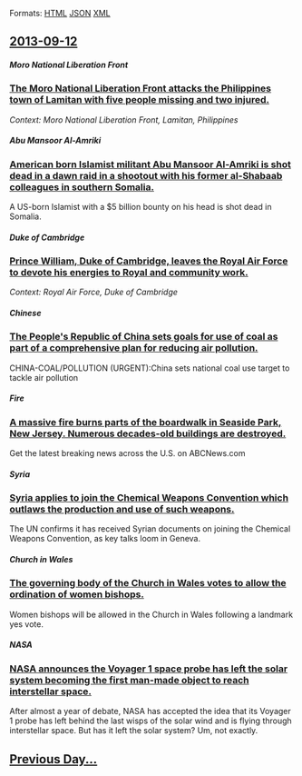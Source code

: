 
Formats: [HTML](2013/09/12/index.html)  [JSON](2013/09/12/index.json)  [XML](2013/09/12/index.xml)  

## [2013-09-12](/news/2013/09/12/index.md)

##### Moro National Liberation Front
### [The Moro National Liberation Front attacks the Philippines town of Lamitan with five people missing and two injured. ](/news/2013/09/12/the-moro-national-liberation-front-attacks-the-philippines-town-of-lamitan-with-five-people-missing-and-two-injured.md)
_Context: Moro National Liberation Front, Lamitan, Philippines_

##### Abu Mansoor Al-Amriki
### [American born Islamist militant Abu Mansoor Al-Amriki is shot dead in a dawn raid in a shootout with his former al-Shabaab colleagues in southern Somalia. ](/news/2013/09/12/american-born-islamist-militant-abu-mansoor-al-amriki-is-shot-dead-in-a-dawn-raid-in-a-shootout-with-his-former-al-shabaab-colleagues-in-sou.md)
A US-born Islamist with a $5 billion bounty on his head is shot dead in Somalia.

##### Duke of Cambridge
### [Prince William, Duke of Cambridge, leaves the Royal Air Force to devote his energies to Royal and community work. ](/news/2013/09/12/prince-william-duke-of-cambridge-leaves-the-royal-air-force-to-devote-his-energies-to-royal-and-community-work.md)
_Context: Royal Air Force, Duke of Cambridge_

##### Chinese
### [The People's Republic of China sets goals for use of coal as part of a comprehensive plan for reducing air pollution. ](/news/2013/09/12/the-people-s-republic-of-china-sets-goals-for-use-of-coal-as-part-of-a-comprehensive-plan-for-reducing-air-pollution.md)
CHINA-COAL/POLLUTION (URGENT):China sets national coal use target to tackle air pollution

##### Fire
### [A massive fire burns parts of the boardwalk in Seaside Park, New Jersey. Numerous decades-old buildings are destroyed. ](/news/2013/09/12/a-massive-fire-burns-parts-of-the-boardwalk-in-seaside-park-new-jersey-numerous-decades-old-buildings-are-destroyed.md)
Get the latest breaking news across the U.S. on ABCNews.com

##### Syria
### [Syria applies to join the Chemical Weapons Convention which outlaws the production and use of such weapons. ](/news/2013/09/12/syria-applies-to-join-the-chemical-weapons-convention-which-outlaws-the-production-and-use-of-such-weapons.md)
The UN confirms it has received Syrian documents on joining the Chemical Weapons Convention, as key talks loom in Geneva.

##### Church in Wales
### [The governing body of the Church in Wales votes to allow the ordination of women bishops. ](/news/2013/09/12/the-governing-body-of-the-church-in-wales-votes-to-allow-the-ordination-of-women-bishops.md)
Women bishops will be allowed in the Church in Wales following a landmark yes vote.

##### NASA
### [NASA announces the Voyager 1 space probe has left the solar system becoming the first man-made object to reach interstellar space. ](/news/2013/09/12/nasa-announces-the-voyager-1-space-probe-has-left-the-solar-system-becoming-the-first-man-made-object-to-reach-interstellar-space.md)
After almost a year of debate, NASA has accepted the idea that its Voyager 1 probe has left behind the last wisps of the solar wind and is flying through interstellar space. But has it left the solar system? Um, not exactly.

## [Previous Day...](/news/2013/09/11/index.md)

